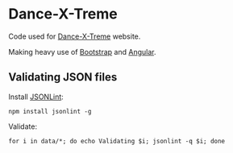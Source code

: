 # Dance-X-Treme

Code used for [Dance-X-Treme](www.dance-x-treme.co.uk) website.

Making heavy use of [Bootstrap](http://getbootstrap.com) and [Angular](https://angularjs.org).


## Validating JSON files

Install [JSONLint](https://www.npmjs.com/package/jsonlint):

`npm install jsonlint -g`

Validate:

`for i in data/*; do echo Validating $i; jsonlint -q $i; done`

